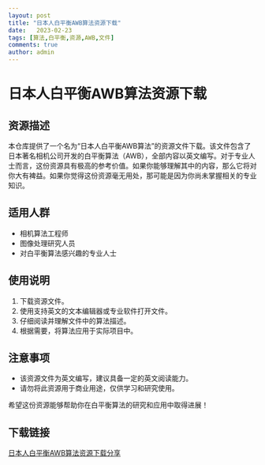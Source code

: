 ```yaml
---
layout: post
title: "日本人白平衡AWB算法资源下载"
date:   2023-02-23
tags: [算法,白平衡,资源,AWB,文件]
comments: true
author: admin
---
```

# 日本人白平衡AWB算法资源下载

## 资源描述

本仓库提供了一个名为“日本人白平衡AWB算法”的资源文件下载。该文件包含了日本著名相机公司开发的白平衡算法（AWB），全部内容以英文编写。对于专业人士而言，这份资源具有极高的参考价值。如果你能够理解其中的内容，那么它将对你大有裨益。如果你觉得这份资源毫无用处，那可能是因为你尚未掌握相关的专业知识。

## 适用人群

- 相机算法工程师
- 图像处理研究人员
- 对白平衡算法感兴趣的专业人士

## 使用说明

1. 下载资源文件。
2. 使用支持英文的文本编辑器或专业软件打开文件。
3. 仔细阅读并理解文件中的算法描述。
4. 根据需要，将算法应用于实际项目中。

## 注意事项

- 该资源文件为英文编写，建议具备一定的英文阅读能力。
- 请勿将此资源用于商业用途，仅供学习和研究使用。

希望这份资源能够帮助你在白平衡算法的研究和应用中取得进展！

## 下载链接

[日本人白平衡AWB算法资源下载分享](https://pan.quark.cn/s/dff55795a94c)